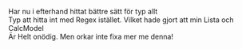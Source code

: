 Har nu i efterhand hittat bättre sätt för typ allt
<br>
Typ att hitta int med Regex istället. Vilket hade gjort att min Lista och CalcModel
<br>
Är Helt onödig. Men orkar inte fixa mer me denna!
